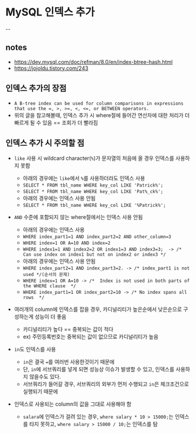 # MySQL 인덱스 추가
--
## notes
- https://dev.mysql.com/doc/refman/8.0/en/index-btree-hash.html
- https://jojoldu.tistory.com/243

## 인덱스 추가의 장점
- `A B-tree index can be used for column comparisons in expressions that use the =, >, >=, <, <=, or BETWEEN operators.`
- 위의 글을 참고해볼때, 인덱스 추가 시 where절에 들어간 연산자에 대한 처리가 더 빠르게 될 수 있음 == 조회가 더 빨라짐

## 인덱스 추가 시 주의할 점
- `like` 사용 시 wildcard character(`%`)가 문자열의 처음에 올 경우 인덱스를 사용하지 못함
	- 아래의 경우에는 `like`에서 `%`를 사용하더라도 인덱스 사용
	- `SELECT * FROM tbl_name WHERE key_col LIKE 'Patrick%';`
	- `SELECT * FROM tbl_name WHERE key_col LIKE 'Pat%_ck%';`
	- 아래의 경우에는 인덱스 사용 안됨
	- ```SELECT * FROM tbl_name WHERE key_col LIKE '%Patrick%';```
   
- `AND` 수준에 포함되지 않는 where절에서는 인덱스 사용 안됨
	- 아래의 경우에는 인덱스 사용
	- `WHERE index_part1=1 AND index_part2=2 AND other_column=3`
	- `WHERE index=1 OR A=10 AND index=2`
	- `WHERE index1=1 AND index2=2 OR index1=3 AND index3=3;  -> /* Can use index on index1 but not on index2 or index3 */`
	- 아래의 경우에는 인덱스 사용 안됨
	- `WHERE index_part2=1 AND index_part3=2. -> /* index_part1 is not used */(순서의 문제)`
	- `WHERE index=1 OR A=10 -> /*  Index is not used in both parts of the WHERE clause  */`
	- `WHERE index_part1=1 OR index_part2=10 -> /* No index spans all rows  */`
     
- 여러개의 column에 인덱스를 잡을 경우, 카디널리티가 높은순에서 낮은순으로 구성하는게 성능이 더 좋음
	- 카디널리티가 높다 == 중복되는 값이 적다
	- ex) 주민등록번호는 중복되는 값이 없으므로 카디널리티가 높음
   
- `in`도 인덱스를 사용
	- `in`은 결국 `=`를 여러번 사용한것이기 때문에
	- 단, `in`에 서브쿼리를 넣게 되면 성능상 이슈가 발생할 수 있고, 인덱스를 사용하지 않을수도 있다.
	- 서브쿼리가 들어갈 경우, 서브쿼리의 외부가 먼저 수행되고 `in`은 체크조건으로 실행되기 때문에

- 인덱스로 사용되는 column의 값을 그대로 사용해야 함
	- `salara`에 인덱스가 걸려 있는 경우, `where salary * 10 > 15000;`는 인덱스를 타지 못하고, `where salary > 15000 / 10;`는 인덱스를 탐